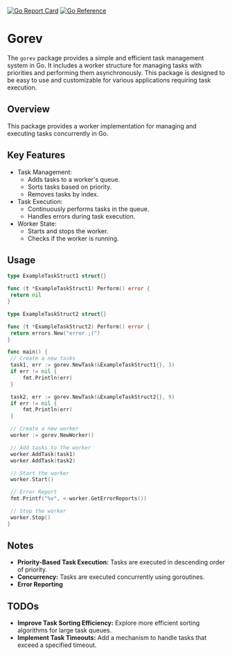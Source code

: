 [![Go Report Card](https://goreportcard.com/badge/github.com/umitanilkilic/gorev)](https://goreportcard.com/report/github.com/umitanilkilic/gorev) [![Go Reference](https://pkg.go.dev/badge/github.com/umitanilkilic/gorev.svg)](https://pkg.go.dev/github.com/umitanilkilic/gorev)
 # Gorev
The `gorev` package provides a simple and efficient task management system in Go. It includes a worker structure for managing tasks with priorities and performing them asynchronously. This package is designed to be easy to use and customizable for various applications requiring task execution.
## Overview

This package provides a worker implementation for managing and executing tasks concurrently in Go.

## Key Features

- Task Management:
    - Adds tasks to a worker's queue.
    - Sorts tasks based on priority.
    - Removes tasks by index.
- Task Execution:
    - Continuously performs tasks in the queue.
    - Handles errors during task execution.
- Worker State:
    - Starts and stops the worker.
    - Checks if the worker is running.

## Usage
   ```go
   type ExampleTaskStruct1 struct{}

func (t *ExampleTaskStruct1) Perform() error {
	return nil
}

type ExampleTaskStruct2 struct{}

func (t *ExampleTaskStruct2) Perform() error {
	return errors.New("error ;(")
}

func main() {
	// Create a new tasks
	task1, err := gorev.NewTask(&ExampleTaskStruct1{}, 3)
	if err != nil {
		fmt.Println(err)
	}

	task2, err := gorev.NewTask(&ExampleTaskStruct2{}, 9)
	if err != nil {
		fmt.Println(err)
	}

	// Create a new worker
	worker := gorev.NewWorker()

	// Add tasks to the worker
	worker.AddTask(task1)
	worker.AddTask(task2)

	// Start the worker
	worker.Start()

	// Error Report
	fmt.Printf("%v", <-worker.GetErrorReports())

	// Stop the worker
	worker.Stop()
}
   ```

## Notes

- **Priority-Based Task Execution:** Tasks are executed in descending order of priority.
- **Concurrency:** Tasks are executed concurrently using goroutines.
- **Error Reporting**

## TODOs

- **Improve Task Sorting Efficiency:** Explore more efficient sorting algorithms for large task queues.
- **Implement Task Timeouts:** Add a mechanism to handle tasks that exceed a specified timeout.

